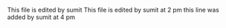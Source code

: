 This file is edited by sumit
This file is edited by sumit at 2 pm
this line was added by sumit at 4 pm
